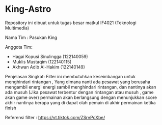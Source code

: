 # King-Astro
Repository ini dibuat untuk tugas besar matkul IF4021 (Teknologi Multimedia)

Nama Tim : Pasukan King

Anggota Tim:
- Hagai Kopusi Sinulingga (122140059) 
- Muklis Mustaqim         (122140115) 
- Akhwan Adib Al-Hakim    (122140149)

 
Penjelasan Singkat: Filter ini membutuhkan keseimbangan untuk menghindari rintangan , Yang dimana nanti ada pesawat yang berusaha mengambil energi energi sambil menghindari rintangan, dan nantinya akan ada musuh (Jika pesawat terbentur dengan rintangan atau musuh  , game akan game over) permainan akan berlangsung dengan menunjukkan score akhir nantinya berapa yang di dapat olah pemain di akhir permainan ketika finish

Referensi filter : https://vt.tiktok.com/ZSrvPcXbe/
